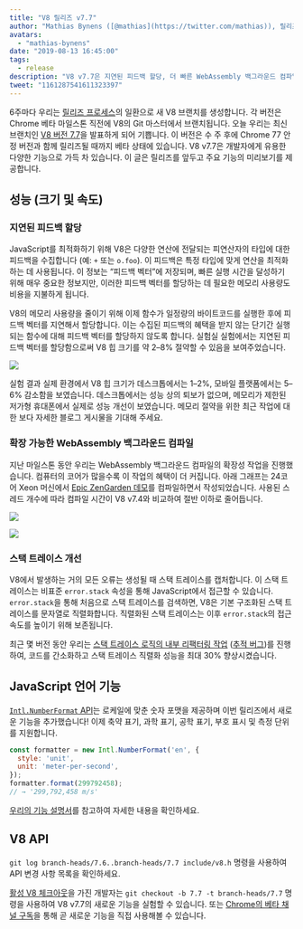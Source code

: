 ```yaml
---
title: "V8 릴리즈 v7.7"
author: "Mathias Bynens ([@mathias](https://twitter.com/mathias)), 릴리즈 노트의 게으른 작성자"
avatars: 
  - "mathias-bynens"
date: "2019-08-13 16:45:00"
tags: 
  - release
description: "V8 v7.7은 지연된 피드백 할당, 더 빠른 WebAssembly 백그라운드 컴파일, 스택 트레이스 개선 및 새로운 Intl.NumberFormat 기능을 제공한다."
tweet: "1161287541611323397"
---
```

6주마다 우리는 [릴리즈 프로세스](/docs/release-process)의 일환으로 새 V8 브랜치를 생성합니다. 각 버전은 Chrome 베타 마일스톤 직전에 V8의 Git 마스터에서 브랜치됩니다. 오늘 우리는 최신 브랜치인 [V8 버전 7.7](https://chromium.googlesource.com/v8/v8.git/+log/branch-heads/7.7)을 발표하게 되어 기쁩니다. 이 버전은 수 주 후에 Chrome 77 안정 버전과 함께 릴리즈될 때까지 베타 상태에 있습니다. V8 v7.7은 개발자에게 유용한 다양한 기능으로 가득 차 있습니다. 이 글은 릴리즈를 앞두고 주요 기능의 미리보기를 제공합니다.

<!--truncate-->
## 성능 (크기 및 속도)

### 지연된 피드백 할당

JavaScript를 최적화하기 위해 V8은 다양한 연산에 전달되는 피연산자의 타입에 대한 피드백을 수집합니다 (예: `+` 또는 `o.foo`). 이 피드백은 특정 타입에 맞게 연산을 최적화하는 데 사용됩니다. 이 정보는 “피드백 벡터”에 저장되며, 빠른 실행 시간을 달성하기 위해 매우 중요한 정보지만, 이러한 피드백 벡터를 할당하는 데 필요한 메모리 사용량도 비용을 지불하게 됩니다.

V8의 메모리 사용량을 줄이기 위해 이제 함수가 일정량의 바이트코드를 실행한 후에 피드백 벡터를 지연해서 할당합니다. 이는 수집된 피드백의 혜택을 받지 않는 단기간 실행되는 함수에 대해 피드백 벡터를 할당하지 않도록 합니다. 실험실 실험에서는 지연된 피드백 벡터를 할당함으로써 V8 힙 크기를 약 2–8% 절약할 수 있음을 보여주었습니다.

![](/_img/v8-release-77/lazy-feedback-allocation.svg)

실험 결과 실제 환경에서 V8 힙 크기가 데스크톱에서는 1–2%, 모바일 플랫폼에서는 5–6% 감소함을 보였습니다. 데스크톱에서는 성능 상의 퇴보가 없으며, 메모리가 제한된 저가형 휴대폰에서 실제로 성능 개선이 보였습니다. 메모리 절약을 위한 최근 작업에 대한 보다 자세한 블로그 게시물을 기대해 주세요.

### 확장 가능한 WebAssembly 백그라운드 컴파일

지난 마일스톤 동안 우리는 WebAssembly 백그라운드 컴파일의 확장성 작업을 진행했습니다. 컴퓨터의 코어가 많을수록 이 작업의 혜택이 더 커집니다. 아래 그래프는 24코어 Xeon 머신에서 [Epic ZenGarden 데모](https://s3.amazonaws.com/mozilla-games/ZenGarden/EpicZenGarden.html)를 컴파일하면서 작성되었습니다. 사용된 스레드 개수에 따라 컴파일 시간이 V8 v7.4와 비교하여 절반 이하로 줄어듭니다.

![](/_img/v8-release-77/liftoff-compilation-speedup.svg)

![](/_img/v8-release-77/turbofan-compilation-speedup.svg)

### 스택 트레이스 개선

V8에서 발생하는 거의 모든 오류는 생성될 때 스택 트레이스를 캡처합니다. 이 스택 트레이스는 비표준 `error.stack` 속성을 통해 JavaScript에서 접근할 수 있습니다. `error.stack`을 통해 처음으로 스택 트레이스를 검색하면, V8은 기본 구조화된 스택 트레이스를 문자열로 직렬화합니다. 직렬화된 스택 트레이스는 이후 `error.stack`의 접근 속도를 높이기 위해 보존됩니다.

최근 몇 버전 동안 우리는 [스택 트레이스 로직의 내부 리팩터링 작업](https://docs.google.com/document/d/1WIpwLgkIyeHqZBc9D3zDtWr7PL-m_cH6mfjvmoC6kSs/edit) ([추적 버그](https://bugs.chromium.org/p/v8/issues/detail?id=8742))를 진행하여, 코드를 간소화하고 스택 트레이스 직렬화 성능을 최대 30% 향상시켰습니다.

## JavaScript 언어 기능

[`Intl.NumberFormat` API](/features/intl-numberformat)는 로케일에 맞춘 숫자 포맷을 제공하며 이번 릴리즈에서 새로운 기능을 추가했습니다! 이제 축약 표기, 과학 표기, 공학 표기, 부호 표시 및 측정 단위를 지원합니다.

```js
const formatter = new Intl.NumberFormat('en', {
  style: 'unit',
  unit: 'meter-per-second',
});
formatter.format(299792458);
// → '299,792,458 m/s'
```

[우리의 기능 설명서](/features/intl-numberformat)를 참고하여 자세한 내용을 확인하세요.

## V8 API

`git log branch-heads/7.6..branch-heads/7.7 include/v8.h` 명령을 사용하여 API 변경 사항 목록을 확인하세요.

[활성 V8 체크아웃](/docs/source-code#using-git)을 가진 개발자는 `git checkout -b 7.7 -t branch-heads/7.7` 명령을 사용하여 V8 v7.7의 새로운 기능을 실험할 수 있습니다. 또는 [Chrome의 베타 채널 구독](https://www.google.com/chrome/browser/beta.html)을 통해 곧 새로운 기능을 직접 사용해볼 수 있습니다.
